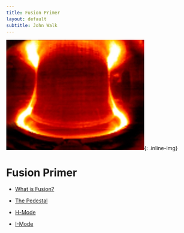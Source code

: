 ```yaml
---
title: Fusion Primer
layout: default
subtitle: John Walk
---
```

![cmod](/images/fusionprimer/cmod.jpg){: .inline-img}

# Fusion Primer

  - [What is Fusion?](/pages/fusionprimer/fusion)

  - [The Pedestal](/pages/fusionprimer/pedestal)

  - [H-Mode](/pages/fusionprimer/hmode)
  
  - [I-Mode](/pages/fusionprimer/imode)